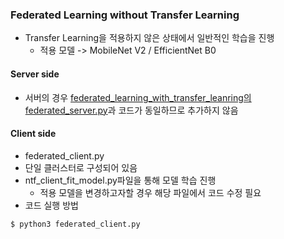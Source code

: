 ### Federated Learning without Transfer Learning
- Transfer Learning을 적용하지 않은 상태에서 일반적인 학습을 진행
  - 적용 모델 -> MobileNet V2 / EfficientNet B0
 
 #### Server side
 - 서버의 경우 [federated_learning_with_transfer_leanring의 federated_server.py](https://github.com/HwangDongJun/Federated_Learning_using_Websockets/blob/master/federated_learning_with_transfer_learning/federated_server.py)과 코드가 동일하므로 추가하지 않음
 
 #### Client side
 - federated_client.py
  - 단일 클러스터로 구성되어 있음
  - ntf_client_fit_model.py파일을 통해 모델 학습 진행
    - 적용 모델을 변경하고자할 경우 해당 파일에서 코드 수정 필요
- 코드 실행 방법
```
$ python3 federated_client.py
```
